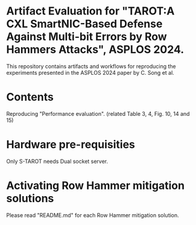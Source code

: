 # Artifact Evaluation for "TAROT:A CXL SmartNIC-Based Defense Against Multi-bit Errors by Row Hammers Attacks", ASPLOS 2024.
This repository contains artifacts and workflows for reproducing the experiments presented in the ASPLOS 2024 paper by C. Song et al.

# Contents
Reproducing "Performance evaluation". (related Table 3, 4, Fig. 10, 14 and 15)

# Hardware pre-requisities
Only S-TAROT needs Dual socket server.

# Activating Row Hammer mitigation solutions

Please read "README.md" for each Row Hammer mitigation solution.
